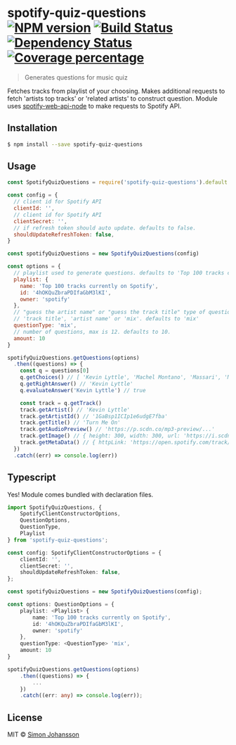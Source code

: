# spotify-quiz-questions [![NPM version][npm-image]][npm-url] [![Build Status][travis-image]][travis-url] [![Dependency Status][daviddm-image]][daviddm-url] [![Coverage percentage][codecov-image]][codecov-url]

> Generates questions for music quiz

Fetches tracks from playlist of your choosing. Makes additional requests to fetch 'artists top tracks' or 'related artists' to construct question. Module uses [spotify-web-api-node](https://github.com/thelinmichael/spotify-web-api-node) to make requests to Spotify API.

## Installation

```sh
$ npm install --save spotify-quiz-questions
```

## Usage

```js
const SpotifyQuizQuestions = require('spotify-quiz-questions').default

const config = {
  // client id for Spotify API
  clientId: '', 
  // client id for Spotify API
  clientSecret: '',
  // if refresh token should auto update. defaults to false.
  shouldUpdateRefreshToken: false,
}

const spotifyQuizQuestions = new SpotifyQuizQuestions(config)

const options = {
  // playlist used to generate questions. defaults to 'Top 100 tracks currently on Spotify'
  playlist: {
    name: 'Top 100 tracks currently on Spotify',
    id: '4hOKQuZbraPDIfaGbM3lKI',
    owner: 'spotify'
  },
  // "guess the artist name" or "guess the track title" type of questions
  // 'track title', 'artist name' or 'mix'. defaults to 'mix'
  questionType: 'mix',
  // number of questions, max is 12. defaults to 10.
  amount: 10
}

spotifyQuizQuestions.getQuestions(options)
  .then((questions) => {
    const q = questions[0]
    q.getChoices() // [ 'Kevin Lyttle', 'Machel Montano', 'Massari', 'Mavado' ]
    q.getRightAnswer() // 'Kevin Lyttle'
    q.evaluateAnswer('Kevin Lyttle') // true

    const track = q.getTrack()
    track.getArtist() // 'Kevin Lyttle'
    track.getArtistId() // '1GaBsp1ICIp1e6udgE7fba'
    track.getTitle() // 'Turn Me On'
    track.getAudioPreview() // 'https://p.scdn.co/mp3-preview/...'
    track.getImage() // { height: 300, width: 300, url: 'https://i.scdn.co/image/...' }
    track.getMetaData() // { httpLink: 'https://open.spotify.com/track/...', uriLink: 'spotify:track:...' }
  })
  .catch((err) => console.log(err))
```

## Typescript
Yes! Module comes bundled with declaration files.

```ts
import SpotifyQuizQuestions, {
    SpotifyClientConstructorOptions,
    QuestionOptions,
    QuestionType,
    Playlist
} from 'spotify-quiz-questions';

const config: SpotifyClientConstructorOptions = {
    clientId: '',
    clientSecret: '',
    shouldUpdateRefreshToken: false,
};

const spotifyQuizQuestions = new SpotifyQuizQuestions(config);

const options: QuestionOptions = {
    playlist: <Playlist> {
        name: 'Top 100 tracks currently on Spotify',
        id: '4hOKQuZbraPDIfaGbM3lKI',
        owner: 'spotify'
    },
    questionType: <QuestionType> 'mix',
    amount: 10
}

spotifyQuizQuestions.getQuestions(options)
    .then((questions) => {
        ...
    })
    .catch((err: any) => console.log(err));
```

## License
 
MIT © [Simon Johansson](https://github.com/simon-johansson)


[npm-image]: https://badge.fury.io/js/spotify-quiz-questions.svg
[npm-url]: https://npmjs.org/package/spotify-quiz-questions
[travis-image]: https://travis-ci.org/simon-johansson/spotify-quiz-questions.svg?branch=master
[travis-url]: https://travis-ci.org/simon-johansson/spotify-quiz-questions
[daviddm-image]: https://david-dm.org/simon-johansson/spotify-quiz-questions.svg?theme=shields.io
[daviddm-url]: https://david-dm.org/simon-johansson/spotify-quiz-questions
[codecov-image]: https://codecov.io/gh/simon-johansson/spotify-quiz-questions/branch/master/graph/badge.svg
[codecov-url]: https://codecov.io/gh/simon-johansson/spotify-quiz-questions
